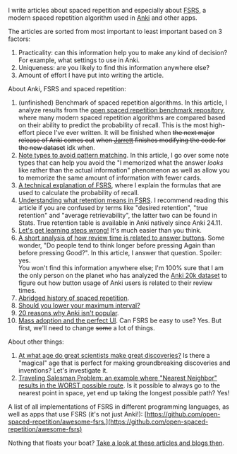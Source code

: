 I write articles about spaced repetition and especially about [FSRS](https://github.com/open-spaced-repetition/fsrs4anki/wiki/ABC-of-FSRS), a modern spaced repetition algorithm used in [Anki](https://apps.ankiweb.net/) and other apps.

The articles are sorted from most important to least important based on 3 factors:

1. Practicality: can this information help you to make any kind of decision? For example, what settings to use in Anki.
2. Uniqueness: are you likely to find this information anywhere else?
3. Amount of effort I have put into writing the article.

About Anki, FSRS and spaced repetition:

1. (unfinished) Benchmark of spaced repetition algorithms. In this article, I analyze results from the [open spaced repetition benchmark repository](https://github.com/open-spaced-repetition/srs-benchmark?tab=readme-ov-file#result), where many modern spaced repetition algorithms are compared based on their ability to predict the probability of recall. This is the most high-effort piece I've ever written. It will be finished when ~~the next major release of Anki comes out~~ ~~when [Jarrett](https://github.com/L-M-Sherlock) finishes modifying the code for the new dataset~~ idk when.
2. [Note types to avoid pattern matching](/Avoid_Pattern_Matching.md). In this article, I go over some note types that can help you avoid the "I memorized what the answer *looks* like rather than the actual information" phenomenon as well as allow you to memorize the same amount of information with fewer cards.
3. [A technical explanation of FSRS](/Algorithm.md), where I explain the formulas that are used to calculate the probability of recall.
4. [Understanding what retention means in FSRS](/Retention.md). I recommend reading this article if you are confused by terms like "desired retention", "true retention" and "average retrievability", the latter two can be found in Stats. True retention table is available in Anki natively since Anki 24.11.
5. [Let's get learning steps wrong!](/Learning_Steps.md) It's much easier than you think.
6. [A short analysis of how review time is related to answer buttons](/Buttons.md). Some wonder, "Do people tend to think longer before pressing Again than before pressing Good?". In this article, I answer that question. Spoiler: yes.<br/> You won't find this information anywhere else; I'm 100% sure that I am the only person on the planet who has analyzed the [Anki 20k dataset](https://huggingface.co/datasets/open-spaced-repetition/FSRS-Anki-20k) to figure out how button usage of Anki users is related to their review times.
7. [Abridged history of spaced repetition](/History.md).
8. [Should you lower your maximum interval?](/Max_Interval.md)
9. [20 reasons why Anki isn't popular](/20reasons.md).
10. [Mass adoption and the perfect UI](/Perfect_UI.md). Can FSRS be easy to use? Yes. But first, we'll need to change ~~some~~ a lot of things.

About other things:

1. [At what age do great scientists make great discoveries?](/Scientists_Age.md) Is there a "magical" age that is perfect for making groundbreaking discoveries and inventions? Let's investigate it.
2. [Traveling Salesman Problem: an example where "Nearest Neighbor" results in the WORST possible route](/TSP_NN_worst.md). Is it possible to always go  to the nearest point in space, yet end up taking the longest possible path? Yes!

A list of all implementations of FSRS in different programming languages, as well as apps that use FSRS (it's not just Anki!): [https://github.com/open-spaced-repetition/awesome-fsrs.](https://github.com/open-spaced-repetition/awesome-fsrs)

Nothing that floats your boat? [Take a look at these articles and blogs then](/Resources_Dump.md).
